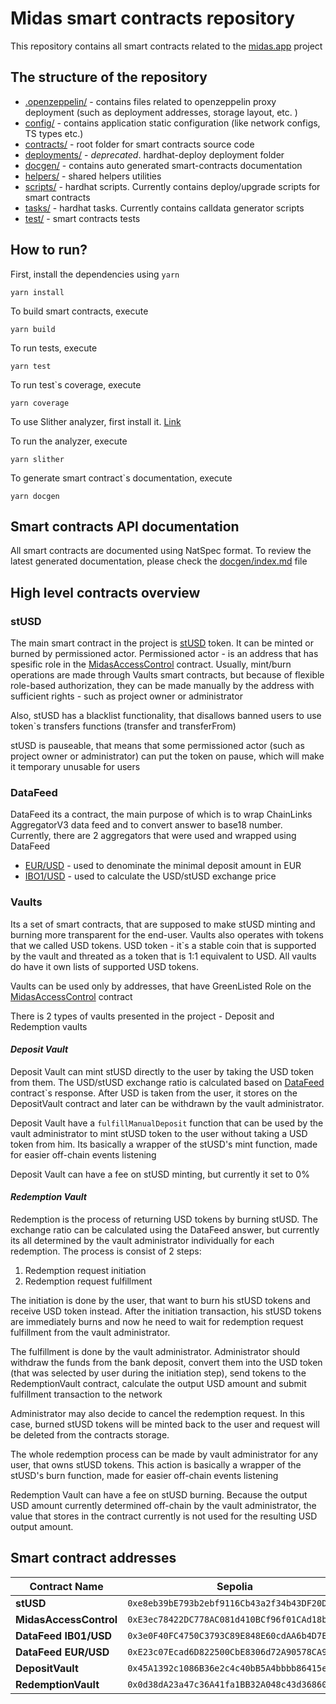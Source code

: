 # Midas smart contracts repository

This repository contains all smart contracts related to the [midas.app](https://midas.app) project

## The structure of the repository

- [.openzeppelin/](./.openzeppelin/) - contains files related to openzeppelin proxy deployment (such as deployment addresses, storage layout, etc. )
- [config/](./config/) - contains application static configuration (like network configs, TS types etc.)
- [contracts/](./contracts/) - root folder for smart contracts source code
- [deployments/](./deployments/) - *deprecated*. hardhat-deploy deployment folder
- [docgen/](./docgen/) - contains auto generated smart-contracts documentation
- [helpers/](./helpers/) - shared helpers utilities
- [scripts/](./scripts/) - hardhat scripts. Currently contains deploy/upgrade scripts for smart contracts
- [tasks/](./tasks/) - hardhat tasks. Currently contains calldata generator scripts
- [test/](./test/) - smart contracts tests

## How to run?

First, install the dependencies using `yarn`

```
yarn install
```

To build smart contracts, execute

```
yarn build
```

To run tests, execute

```
yarn test
```

To run test`s coverage, execute

```
yarn coverage
```

To use Slither analyzer, first install it. [Link](https://github.com/crytic/slither)

To run the analyzer, execute

```
yarn slither
```


To generate smart contract`s documentation, execute

```
yarn docgen
```

## Smart contracts API documentation

All smart contracts are documented using NatSpec format. To review the latest generated documentation, please check the [docgen/index.md](./docgen/index.md) file


## High level contracts overview

### **stUSD**
The main smart contract in the project is [stUSD](./contracts/stUSD.sol) token. It can be minted or burned by permissioned actor. Permissioned actor - is an address that has spesific role in the [MidasAccessControl](./contracts/access/MidasAccessControl.sol) contract. Usually, mint/burn operations are made through Vaults smart contracts, but because of flexible role-based authorization, they can be made manually by the address with sufficient rights - such as project owner or administrator

Also, stUSD has a blacklist functionality, that disallows banned users to use token`s transfers functions (transfer and transferFrom)

stUSD is pauseable, that means that some permissioned actor (such as project owner or administrator) can put the token on pause, which will make it temporary unusable for users


### **DataFeed**

DataFeed its a contract, the main purpose of which is to wrap ChainLinks AggregatorV3 data feed and to convert answer to base18 number. Currently, there are 2 aggregators that were used and wrapped using DataFeed
- [EUR/USD](https://data.chain.link/ethereum/mainnet/fiat/eur-usd) - used to denominate the minimal deposit amount in EUR
- [IBO1/USD](https://data.chain.link/ethereum/mainnet/indexes/ib01-usd) - used to calculate the USD/stUSD exchange price
### **Vaults**

Its a set of smart contracts, that are supposed to make stUSD minting and burning more transparent for the end-user. Vaults also operates with tokens that we called USD tokens. USD token - it`s a stable coin that is supported by the vault and threated as a token that is 1:1 equivalent to USD. All vaults do have it own lists of supported USD tokens.

Vaults can be used only by addresses, that have GreenListed Role on the [MidasAccessControl](./contracts/access/MidasAccessControl.sol) contract

There is 2 types of vaults presented in the project - Deposit and Redemption vaults

#### ***Deposit Vault***

Deposit Vault can mint stUSD directly to the user by taking the USD token from them. The USD/stUSD exchange ratio is calculated based on [DataFeed](./contracts/feeds/DataFeed.sol) contract`s response. After USD is taken from the user, it stores on the DepositVault contract and later can be withdrawn by the vault administrator. 

Deposit Vault have a `fulfillManualDeposit` function that can be used by the vault administrator to mint stUSD token to the user without taking a USD token from him. Its basically a wrapper of the stUSD's mint function, made for easier off-chain events listening

Deposit Vault can have a fee on stUSD minting, but currently it set to 0%


#### ***Redemption Vault***

Redemption is the process of returning USD tokens by burning stUSD. The exchange ratio can be calculated using the DataFeed answer, but currently its all determined by the vault administrator individually for each redemption. The process is consist of 2 steps: 

1. Redemption request initiation
2. Redemption request fulfillment

The initiation is done by the user, that want to burn his stUSD tokens and receive USD token instead. After the initiation transaction, his stUSD tokens are immediately burns and now he need to wait for redemption request fulfillment from the vault administrator. 

The fulfillment is done by the vault administrator. Administrator should withdraw the funds from the bank deposit, convert them into the USD token (that was selected by user during the initiation step), send tokens to the RedemptionVault contract, calculate the output USD amount and submit fulfillment transaction to the network

Administrator may also decide to cancel the redemption request. In this case, burned stUSD tokens will be minted back to the user and request will be deleted from the contracts storage.

The whole redemption process can be made by vault administrator for any user, that owns stUSD tokens. This action is basically a wrapper of the stUSD's burn function, made for easier off-chain events listening

Redemption Vault can have a fee on stUSD burning. Because the output USD amount currently determined off-chain by the vault administrator, the value that stores in the contract currently is not used for the resulting USD output amount.


## Smart contract addresses

|Contract Name|Sepolia|Mainnet| 
|-|-|-|
|**stUSD**|`0xe8eb39bE793b2ebf9116Cb43a2f34b43DF20D879`|-|
|**MidasAccessControl**|`0xE3ec78422DC778AC081d410BCf96f01CAd18be4e`|-|
|**DataFeed IB01/USD**|`0x3e0F40FC4750C3793C89E848E60cdAA6b4D7E545`|-|
|**DataFeed EUR/USD**|`0xE23c07Ecad6D822500CbE8306d72A90578CA9F11`|-|
|**DepositVault**|`0x45A1392c1086B36e2c4c40bB5A4bbbb86415e8D7`|-|
|**RedemptionVault**|`0x0d38dA23a47c36A41fa1BB32A048c43d368600F7`|-|